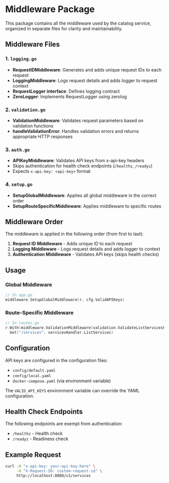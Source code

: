 # Middleware Package

This package contains all the middleware used by the catalog service, organized in separate files for clarity and maintainability.

## Middleware Files

### 1. `logging.go`
- **RequestIDMiddleware**: Generates and adds unique request IDs to each request
- **LoggingMiddleware**: Logs request details and adds logger to request context
- **RequestLogger interface**: Defines logging contract
- **ZeroLogger**: Implements RequestLogger using zerolog

### 2. `validation.go`
- **ValidationMiddleware**: Validates request parameters based on validation functions
- **handleValidationError**: Handles validation errors and returns appropriate HTTP responses

### 3. `auth.go`
- **APIKeyMiddleware**: Validates API keys from x-api-key headers
- Skips authentication for health check endpoints (`/healthz`, `/readyz`)
- Expects `x-api-key: <api-key>` format

### 4. `setup.go`
- **SetupGlobalMiddleware**: Applies all global middleware in the correct order
- **SetupRouteSpecificMiddleware**: Applies middleware to specific routes

## Middleware Order

The middleware is applied in the following order (from first to last):

1. **Request ID Middleware** - Adds unique ID to each request
2. **Logging Middleware** - Logs request details and adds logger to context
3. **Authentication Middleware** - Validates API keys (skips health checks)

## Usage

### Global Middleware
```go
// In app.go
middleware.SetupGlobalMiddleware(r, cfg.ValidAPIKeys)
```

### Route-Specific Middleware
```go
// In routes.go
r.With(middleware.ValidationMiddleware(validation.ValidateListServicesParams)).
  Get("/services", servicesHandler.ListServices)
```

## Configuration

API keys are configured in the configuration files:
- `config/default.yaml`
- `config/local.yaml`
- `docker-compose.yaml` (via environment variable)

The `VALID_API_KEYS` environment variable can override the YAML configuration.

## Health Check Endpoints

The following endpoints are exempt from authentication:
- `/healthz` - Health check
- `/readyz` - Readiness check

## Example Request

```bash
curl -H "x-api-key: your-api-key-here" \
     -H "X-Request-ID: custom-request-id" \
     http://localhost:8080/v1/services
```
